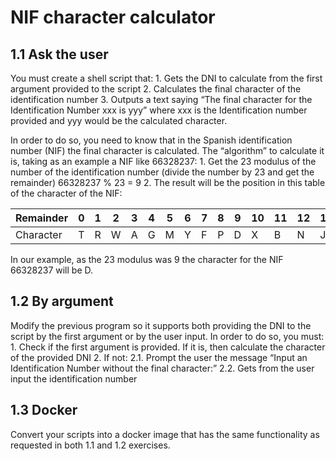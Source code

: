 # NIF character calculator

## 1.1  Ask the user
You must create a shell script that:
    1. Gets the DNI to calculate from the first argument provided to the script
    2. Calculates the final character of the identification number
    3. Outputs a text saying “The final character for the Identification Number xxx is yyy” where xxx is the Identification number provided and yyy would be the calculated character.

In order to do so, you need to know that in the Spanish identification number (NIF) the final character is calculated. The “algorithm” to calculate it is, taking as an example a NIF like 66328237:
    1. Get the 23 modulus of the number of the identification number (divide the number by 23 and get the remainder)
       66328237 % 23 = 9
    2. The result will be the position in this table of the character of the NIF:

|Remainder|0|1|2|3|4|5|6|7|8|9|10|11|12|13|14|15|16|17|18|19|20|21|22|
|---|---|---|---|---|---|---|---|---|---|---|---|---|---|---|---|---|---|---|---|---|---|---|---|
|Character|T|R|W|A|G|M|Y|F|P|D|X|B|N|J|Z|S|Q|V|H|L|C|K|E|

In our example, as the 23 modulus was 9 the character for the NIF  66328237 	will be D.

## 1.2  By argument
Modify the previous program so it supports both providing the DNI to the script by the first argument or by the user input. In order to do so, you must:
    1. Check if the first argument is provided. If it is, then calculate the character of the provided DNI
    2. If not:
        2.1. Prompt the user the message “Input an Identification Number without the final character:”
        2.2. Gets from the user input the identification number
## 1.3  Docker
Convert your scripts into a docker image that has the same functionality as requested in both 1.1 and 1.2 exercises.